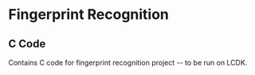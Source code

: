 # Fingerprint Recognition
## C Code

Contains C code for fingerprint recognition project -- to be run on LCDK.